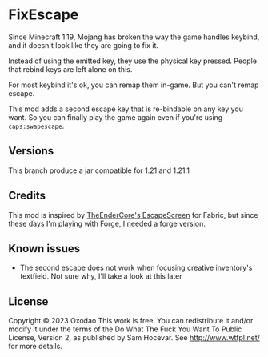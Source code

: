 # FixEscape

Since Minecraft 1.19, Mojang has broken the way the game handles keybind, and it doesn't look like they are going to fix it.

Instead of using the emitted key, they use the physical key pressed. People that rebind keys are left alone on this.

For most keybind it's ok, you can remap them in-game. But you can't remap escape.

This mod adds a second escape key that is re-bindable on any key you want. So you can finally play the game again even if you're using `caps:swapescape`.

## Versions

This branch produce a jar compatible for 1.21 and 1.21.1


## Credits

This mod is inspired by [TheEnderCore's EscapeScreen](https://github.com/theendercore/EscapeScreen) for Fabric, but since these days I'm playing with Forge, I needed a forge version.

## Known issues

- The second escape does not work when focusing creative inventory's textfield. Not sure why, I'll take a look at this later


## License

Copyright © 2023 Oxodao
This work is free. You can redistribute it and/or modify it under the
terms of the Do What The Fuck You Want To Public License, Version 2,
as published by Sam Hocevar. See http://www.wtfpl.net/ for more details.
